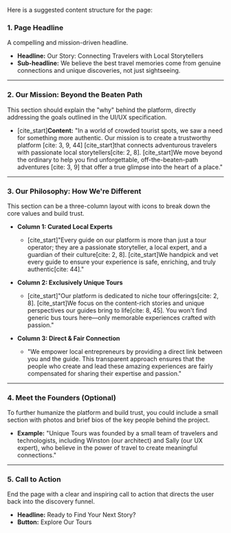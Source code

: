 
Here is a suggested content structure for the page:

### **1. Page Headline**

A compelling and mission-driven headline.
* **Headline:** Our Story: Connecting Travelers with Local Storytellers
* **Sub-headline:** We believe the best travel memories come from genuine connections and unique discoveries, not just sightseeing.

---

### **2. Our Mission: Beyond the Beaten Path**

This section should explain the "why" behind the platform, directly addressing the goals outlined in the UI/UX specification.

* [cite_start]**Content:** "In a world of crowded tourist spots, we saw a need for something more authentic. Our mission is to create a trustworthy platform [cite: 3, 9, 44] [cite_start]that connects adventurous travelers with passionate local storytellers[cite: 2, 8]. [cite_start]We move beyond the ordinary to help you find unforgettable, off-the-beaten-path adventures [cite: 3, 9] that offer a true glimpse into the heart of a place."

---

### **3. Our Philosophy: How We're Different**

This section can be a three-column layout with icons to break down the core values and build trust.

* **Column 1: Curated Local Experts**
    * [cite_start]"Every guide on our platform is more than just a tour operator; they are a passionate storyteller, a local expert, and a guardian of their culture[cite: 2, 8]. [cite_start]We handpick and vet every guide to ensure your experience is safe, enriching, and truly authentic[cite: 44]."

* **Column 2: Exclusively Unique Tours**
    * [cite_start]"Our platform is dedicated to niche tour offerings[cite: 2, 8]. [cite_start]We focus on the content-rich stories and unique perspectives our guides bring to life[cite: 8, 45]. You won't find generic bus tours here—only memorable experiences crafted with passion."

* **Column 3: Direct & Fair Connection**
    * "We empower local entrepreneurs by providing a direct link between you and the guide. This transparent approach ensures that the people who create and lead these amazing experiences are fairly compensated for sharing their expertise and passion."

---

### **4. Meet the Founders (Optional)**

To further humanize the platform and build trust, you could include a small section with photos and brief bios of the key people behind the project.

* **Example:** "Unique Tours was founded by a small team of travelers and technologists, including Winston (our architect) and Sally (our UX expert), who believe in the power of travel to create meaningful connections."

---

### **5. Call to Action**

End the page with a clear and inspiring call to action that directs the user back into the discovery funnel.

* **Headline:** Ready to Find Your Next Story?
* **Button:** Explore Our Tours
